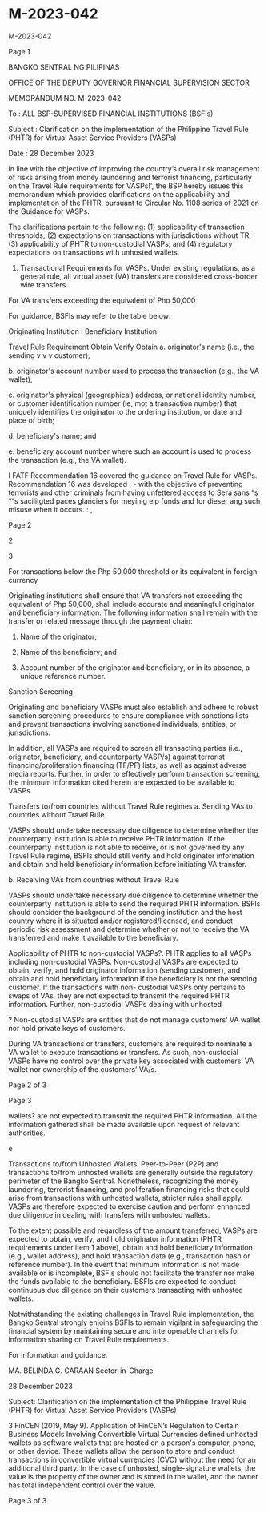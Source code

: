 # M-2023-042

M-2023-042

Page 1

BANGKO SENTRAL NG PILIPINAS

OFFICE OF THE DEPUTY GOVERNOR FINANCIAL SUPERVISION SECTOR

MEMORANDUM NO. M-2023-042

To : ALL BSP-SUPERVISED FINANCIAL INSTITUTIONS (BSFIs)

Subject : Clarification on the implementation of the Philippine Travel Rule (PHTR) for Virtual Asset Service Providers (VASPs)

Date : 28 December 2023

In line with the objective of improving the country’s overall risk management of risks arising from money laundering and terrorist financing, particularly on the Travel Rule requirements for VASPs!', the BSP hereby issues this memorandum which provides clarifications on the applicability and implementation of the PHTR, pursuant to Circular No. 1108 series of 2021 on the Guidance for VASPs.

The clarifications pertain to the following: (1) applicability of transaction thresholds; (2) expectations on transactions with jurisdictions without TR; (3) applicability of PHTR to non-custodial VASPs; and (4) regulatory expectations on transactions with unhosted wallets.

1. Transactional Requirements for VASPs. Under existing regulations, as a general rule, all virtual asset (VA) transfers are considered cross-border wire transfers.

For VA transfers exceeding the equivalent of Pho 50,000

For guidance, BSFls may refer to the table below:

Originating Institution I Beneficiary Institution

Travel Rule Requirement Obtain Verify Obtain a. originator's name (i.e., the sending v v v customer);

b. originator's account number used to process the transaction (e.g., the VA wallet);

c. originator's physical (geographical) address, or national identity number, or customer identification number (ie, mot a transaction number) that uniquely identifies the originator to the ordering institution, or date and place of birth;

d. beneficiary's name; and

e. beneficiary account number where such an account is used to process the transaction (e.g., the VA wallet).

I FATF Recommendation 16 covered the guidance on Travel Rule for VASPs. Recommendation 16 was developed ; - with the objective of preventing terrorists and other criminals from having unfettered access to Sera sans “s ““s sacilitgted paces glanciers for meyinig elp funds and for dieser ang such misuse when it occurs. : ,

Page 2

2

3

For transactions below the Php 50,000 threshold or its equivalent in foreign currency

Originating institutions shall ensure that VA transfers not exceeding the equivalent of Php 50,000, shall include accurate and meaningful originator and beneficiary information. The following information shall remain with the transfer or related message through the payment chain:

1. Name of the originator;

2. Name of the beneficiary; and

3. Account number of the originator and beneficiary, or in its absence, a unique reference number.

Sanction Screening

Originating and beneficiary VASPs must also establish and adhere to robust sanction screening procedures to ensure compliance with sanctions lists and prevent transactions involving sanctioned individuals, entities, or jurisdictions.

In addition, all VASPs are required to screen all transacting parties (i.e., originator, beneficiary, and counterparty VASP/s) against terrorist financing/proliferation financing (TF/PF) lists, as well as against adverse media reports. Further, in order to effectively perform transaction screening, the minimum information cited herein are expected to be available to VASPs.

Transfers to/from countries without Travel Rule regimes a. Sending VAs to countries without Travel Rule

VASPs should undertake necessary due diligence to determine whether the counterparty institution is able to receive PHTR information. If the counterparty institution is not able to receive, or is not governed by any Travel Rule regime, BSFIs should still verify and hold originator information and obtain and hold beneficiary information before initiating VA transfer.

b. Receiving VAs from countries without Travel Rule

VASPs should undertake necessary due diligence to determine whether the counterparty institution is able to send the required PHTR information. BSFls should consider the background of the sending institution and the host country where it is situated and/or registered/licensed, and conduct periodic risk assessment and determine whether or not to receive the VA transferred and make it available to the beneficiary.

Applicability of PHTR to non-custodial VASPs?. PHTR applies to all VASPs including non-custodial VASPs. Non-custodial VASPs are expected to obtain, verify, and hold originator information (sending customer), and obtain and hold beneficiary information if the beneficiary is not the sending customer. If the transactions with non- custodial VASPs only pertains to swaps of VAs, they are not expected to transmit the required PHTR information. Further, non-custodial VASPs dealing with unhosted

? Non-custodial VASPs are entities that do not manage customers’ VA wallet nor hold private keys of customers.

During VA transactions or transfers, customers are required to nominate a VA wallet to execute transactions or transfers. As such, non-custodial VASPs have no control over the private key associated with customers’ VA wallet nor ownership of the customers’ VA/s.

Page 2 of 3

Page 3

wallets? are not expected to transmit the required PHTR information. All the information gathered shall be made available upon request of relevant authorities.

e

Transactions to/from Unhosted Wallets. Peer-to-Peer (P2P) and transactions to/from unhosted wallets are generally outside the regulatory perimeter of the Bangko Sentral. Nonetheless, recognizing the money laundering, terrorist financing, and proliferation financing risks that could arise from transactions with unhosted wallets, stricter rules shall apply. VASPs are therefore expected to exercise caution and perform enhanced due diligence in dealing with transfers with unhosted wallets.

To the extent possible and regardless of the amount transferred, VASPs are expected to obtain, verify, and hold originator information (PHTR requirements under item 1 above), obtain and hold beneficiary information (e.g., wallet address), and hold transaction data (e.g., transaction hash or reference number). In the event that minimum information is not made available or is incomplete, BSFls should not facilitate the transfer nor make the funds available to the beneficiary. BSFIs are expected to conduct continuous due diligence on their customers transacting with unhosted wallets.

Notwithstanding the existing challenges in Travel Rule implementation, the Bangko Sentral strongly enjoins BSFIs to remain vigilant in safeguarding the financial system by maintaining secure and interoperable channels for information sharing on Travel Rule requirements.

For information and guidance.



MA. BELINDA G. CARAAN Sector-in-Charge

28 December 2023

Subject: Clarification on the implementation of the Philippine Travel Rule (PHTR) for Virtual Asset Service Providers (VASPs)

3 FinCEN (2019, May 9). Application of FinCEN’s Regulation to Certain Business Models Involving Convertible Virtual Currencies defined unhosted wallets as software wallets that are hosted on a person's computer, phone, or other device. These wallets allow the person to store and conduct transactions in convertible virtual currencies (CVC) without the need for an additional third party. In the case of unhosted, single-signature wallets, the value is the property of the owner and is stored in the wallet, and the owner has total independent control over the value.

Page 3 of 3